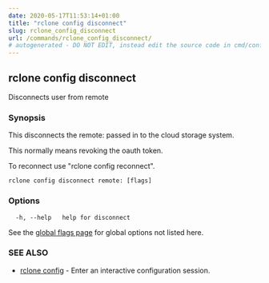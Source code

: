 ```yaml
---
date: 2020-05-17T11:53:14+01:00
title: "rclone config disconnect"
slug: rclone_config_disconnect
url: /commands/rclone_config_disconnect/
# autogenerated - DO NOT EDIT, instead edit the source code in cmd/config/disconnect/ and as part of making a release run "make commanddocs"
---
```

## rclone config disconnect

Disconnects user from remote

### Synopsis


This disconnects the remote: passed in to the cloud storage system.

This normally means revoking the oauth token.

To reconnect use "rclone config reconnect".


```
rclone config disconnect remote: [flags]
```

### Options

```
  -h, --help   help for disconnect
```

See the [global flags page](/flags/) for global options not listed here.

### SEE ALSO

* [rclone config](/commands/rclone_config/)	 - Enter an interactive configuration session.

